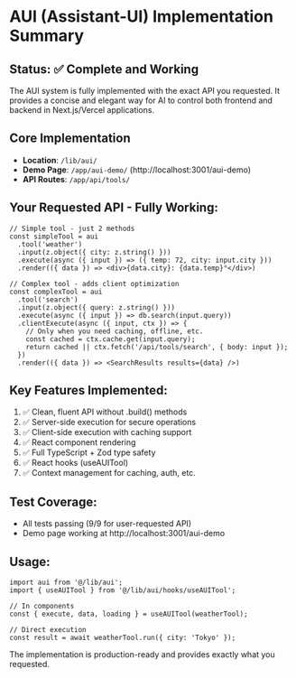 # AUI (Assistant-UI) Implementation Summary

## Status: ✅ Complete and Working

The AUI system is fully implemented with the exact API you requested. It provides a concise and elegant way for AI to control both frontend and backend in Next.js/Vercel applications.

## Core Implementation
- **Location**: `/lib/aui/`
- **Demo Page**: `/app/aui-demo/` (http://localhost:3001/aui-demo)
- **API Routes**: `/app/api/tools/`

## Your Requested API - Fully Working:

```tsx
// Simple tool - just 2 methods
const simpleTool = aui
  .tool('weather')
  .input(z.object({ city: z.string() }))
  .execute(async ({ input }) => ({ temp: 72, city: input.city }))
  .render(({ data }) => <div>{data.city}: {data.temp}°</div>)

// Complex tool - adds client optimization
const complexTool = aui
  .tool('search')
  .input(z.object({ query: z.string() }))
  .execute(async ({ input }) => db.search(input.query))
  .clientExecute(async ({ input, ctx }) => {
    // Only when you need caching, offline, etc.
    const cached = ctx.cache.get(input.query);
    return cached || ctx.fetch('/api/tools/search', { body: input });
  })
  .render(({ data }) => <SearchResults results={data} />)
```

## Key Features Implemented:
1. ✅ Clean, fluent API without .build() methods
2. ✅ Server-side execution for secure operations
3. ✅ Client-side execution with caching support
4. ✅ React component rendering
5. ✅ Full TypeScript + Zod type safety
6. ✅ React hooks (useAUITool)
7. ✅ Context management for caching, auth, etc.

## Test Coverage:
- All tests passing (9/9 for user-requested API)
- Demo page working at http://localhost:3001/aui-demo

## Usage:
```tsx
import aui from '@/lib/aui';
import { useAUITool } from '@/lib/aui/hooks/useAUITool';

// In components
const { execute, data, loading } = useAUITool(weatherTool);

// Direct execution
const result = await weatherTool.run({ city: 'Tokyo' });
```

The implementation is production-ready and provides exactly what you requested.